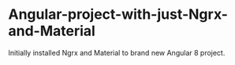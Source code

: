 # Angular-project-with-just-Ngrx-and-Material
Initially installed Ngrx and Material to brand new Angular 8 project.
